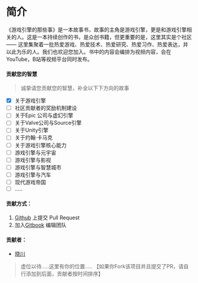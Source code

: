 # 简介

《游戏引擎的那些事》是一本故事书，故事的主角是游戏引擎，更是和游戏引擎相关的人。这是一本持续创作的书，是众创书籍，但更重要的是，这里其实是个社区 —— 这里集聚着一批热爱游戏、热爱技术、热爱研究、热爱习作、热爱表达，并以此为乐的人。我们也欢迎您加入。书中的内容会编排为视频内容，会在YouTube，B站等视频平台同时发布。

#### 贡献您的智慧

> 诚挚请您贡献您的智慧，补全以下下方向的故事

* [X] 关于游戏引擎
* [ ] 社区贡献者的奖励机制建设
* [ ] 关于Epic 公司与虚幻引擎
* [ ] 关于Valve公司与Source引擎
* [ ] 关于Unity引擎
* [ ] 关于约翰·卡马克
* [ ] 关于游戏引擎核心能力
* [ ] 游戏引擎与元宇宙
* [ ] 游戏引擎与影视
* [ ] 游戏引擎与智慧城市
* [ ] 游戏引擎与汽车
* [ ] 现代游戏帝国
* [ ] .....

#### 贡献方式：

1. [Github](https://github.com/SaudM/Game-engine-things) 上提交 Pull Request
2. 加入[Gitbook](https://app.gitbook.com/invite/6QpWF9RhvaYyobfH56gh/gdjTnKxabuiRxqq3j8IK) 编辑团队

#### 贡献者：

- [晓川](https://github.com/SaudM)

> 虚位以待.....这里有你的位置.....
> 【如果你Fork该项目并且提交了PR，请自行添加到后面，贡献者按时间排序】
